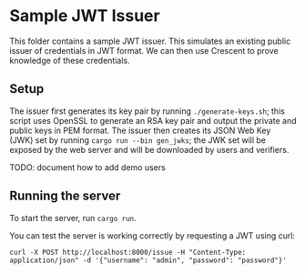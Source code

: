 # Sample JWT Issuer

This folder contains a sample JWT issuer.  This simulates an existing public issuer of credentials in JWT format.  We can then use Crescent to prove knowledge of these credentials.

## Setup

The issuer first generates its key pair by running `./generate-keys.sh`; this script uses OpenSSL to generate an RSA key pair and output the private and public keys in PEM format. The issuer then creates its JSON Web Key (JWK) set by running `cargo run --bin gen_jwks`; the JWK set will be exposed by the web server and will be downloaded by users and verifiers.

TODO: document how to add demo users

## Running the server

To start the server, run `cargo run`.

You can test the server is working correctly by requesting a JWT using curl:
```
curl -X POST http://localhost:8000/issue -H "Content-Type: application/json" -d '{"username": "admin", "password": "password"}'
```

